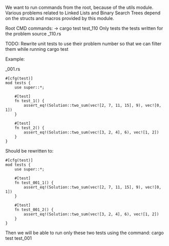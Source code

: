 We want to run commands from the root, because of the utils module. Various problems related to Linked Lists and Binary Search Trees depend on the structs and macros provided by this module.

Root CMD commands:
-> cargo test test_110
Only tests the tests written for the problem source \_110.rs

TODO:
Rewrite unit tests to use their problem number so that we can filter them while running cargo test

Example:

\_001.rs

```
#[cfg(test)]
mod tests {
    use super::*;

    #[test]
    fn test_1() {
        assert_eq!(Solution::two_sum(vec![2, 7, 11, 15], 9), vec![0, 1])
    }

    #[test]
    fn test_2() {
        assert_eq!(Solution::two_sum(vec![3, 2, 4], 6), vec![1, 2])
    }
}

```

Should be rewritten to:

```
#[cfg(test)]
mod tests {
    use super::*;

    #[test]
    fn test_001_1() {
        assert_eq!(Solution::two_sum(vec![2, 7, 11, 15], 9), vec![0, 1])
    }

    #[test]
    fn test_001_2() {
        assert_eq!(Solution::two_sum(vec![3, 2, 4], 6), vec![1, 2])
    }
}

```

Then we will be able to run only these two tests using the command: cargo test test_001
